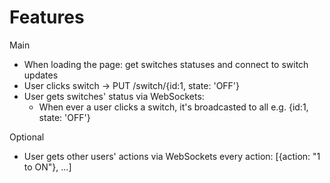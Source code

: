 # Features
Main
- When loading the page: get switches statuses and connect to switch updates
- User clicks switch -> PUT /switch/{id:1, state: 'OFF'}
- User gets switches' status via WebSockets:
	* When ever a user clicks a switch, it's broadcasted to all e.g. {id:1, state: 'OFF'}

Optional
- User gets other users' actions via WebSockets every action: [{action: "1 to ON"}, ...]

